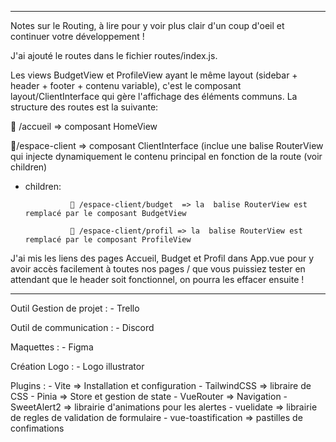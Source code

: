 ***********************************
Notes sur le Routing, à lire pour y voir plus clair d'un coup d'oeil et continuer votre développement !

J'ai ajouté le routes dans le fichier routes/index.js.

Les views BudgetView et ProfileView ayant le même layout (sidebar + header + footer + contenu variable), c'est le composant layout/ClientInterface qui gère l'affichage des éléments communs. La structure des routes est la suivante:

📌 /accueil => composant HomeView

📌/espace-client => composant ClientInterface (inclue une balise RouterView qui injecte dynamiquement le contenu principal en fonction de la route (voir children)

- children: 

                📌 /espace-client/budget  => la  balise RouterView est remplacé par le composant BudgetView

                📌 /espace-client/profil => la  balise RouterView est remplacé par le composant ProfileView

J'ai mis les liens des pages Accueil, Budget et Profil dans App.vue pour y avoir accès facilement à toutes nos pages / que vous puissiez tester en attendant que le header soit fonctionnel, on pourra les effacer ensuite ! 

***********************************

Outil Gestion de projet :
    - Trello

Outil de communication :
    - Discord

Maquettes : 
    - Figma

Création Logo :
    - Logo illustrator




Plugins :
    - Vite => Installation et configuration
    - TailwindCSS => libraire de CSS
    - Pinia => Store et gestion de state
    - VueRouter => Navigation
    - SweetAlert2 => librairie d'animations pour les alertes
    - vuelidate => librairie de regles de validation de formulaire
    - vue-toastification => pastilles de confimations
    

